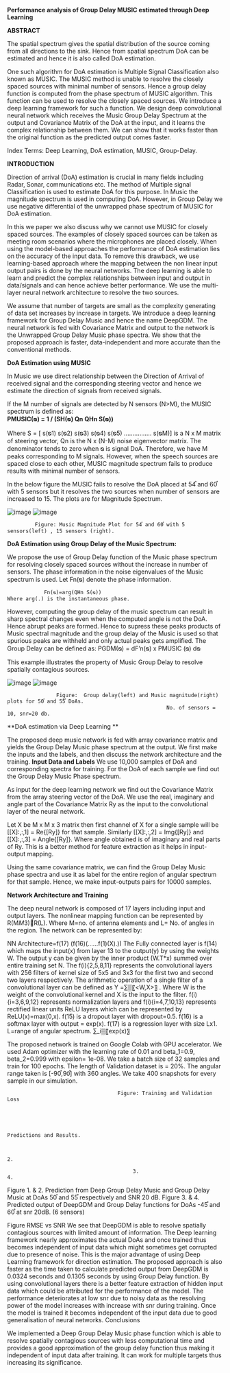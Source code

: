 **Performance analysis of Group Delay MUSIC estimated through Deep Learning**

**ABSTRACT**

The spatial spectrum gives the spatial distribution of the source coming from all directions to the sink. Hence from spatial spectrum DoA can be estimated and hence it is also called DoA estimation.

One such algorithm for DoA estimation is Multiple Signal Classification also known as MUSIC. The MUSIC method is unable to resolve the closely spaced sources with minimal number of sensors. Hence a group delay function is computed from the phase spectrum of MUSIC algorithm. This function can be used to resolve the closely spaced sources. We introduce a deep learning framework for such a function. We design deep convolutional neural network which receives the Music Group Delay Spectrum at the output and Covariance Matrix of the DoA at the input, and it learns the complex relationship between them. We can show that it works faster than the original function as the predicted output comes faster.

Index Terms: Deep Learning, DoA estimation, MUSIC, Group-Delay.

**INTRODUCTION**

Direction of arrival (DoA) estimation is crucial in many fields including Radar, Sonar, communications etc. The method of Multiple signal Classification is used to estimate DoA for this purpose. In Music the magnitude spectrum is used in computing DoA. However, in Group Delay we use negative differential of the unwrapped phase spectrum of MUSIC for DoA estimation.

In this we paper we also discuss why we cannot use MUSIC for closely spaced sources. The examples of closely spaced sources can be taken as meeting room scenarios where the microphones are placed closely. When using the model-based approaches the performance of DoA estimation lies on the accuracy of the input data. To remove this drawback, we use learning-based approach where the mapping between the non linear input output pairs is done by the neural networks. The deep learning is able to learn and predict the complex relationships between input and output in data/signals and can hence achieve better performance. We use the multi-layer neural network architecture to resolve the two sources.

We assume that number of targets are small as the complexity generating of data set increases by increase in targets. We introduce a deep learning framework for Group Delay Music and hence the name DeepGDM. The neural network is fed with Covariance Matrix and output to the network is the Unwrapped Group Delay Music phase spectra.  We show that the proposed approach is faster, data-independent and more accurate than the conventional methods. 

**DoA Estimation using MUSIC**

In Music we use direct relationship between the Direction of Arrival of received signal and the corresponding steering vector and hence we estimate the direction of signals from received signals.

If the M number of signals are detected by N sensors (N>M), the MUSIC spectrum is defined as:			
			**PMUSIC(ᴓ) =   1 / (SH(ᴓ) Qn QHn S(ᴓ))**
			
Where S = [ s(ᴓ1) s(ᴓ2) s(ᴓ3) s(ᴓ4) s(ᴓ5) ……………. s(ᴓM)] is a N x M matrix of steering vector,
Qn is the N x (N-M) noise eigenvector matrix. 
The denominator tends to zero when ᴓ is signal DoA. Therefore, we have M peaks corresponding to M signals. However, when the speech sources are spaced close to each other, MUSIC magnitude spectrum fails to produce results with minimal number of sensors.

In the below figure the MUSIC fails to resolve the DoA placed at 54֯ and 60֯ with 5 sensors but it resolves the two sources when number of sensors are increased to 15. The plots are for Magnitude Spectrum.

![image](https://user-images.githubusercontent.com/46759171/130826048-c085244e-5930-4dbb-9ccc-e41e3b4ec58b.png)
![image](https://user-images.githubusercontent.com/46759171/130826142-f029f18f-3e19-41fe-b8e8-fddc259494b9.png)


              
             Figure: Music Magnitude Plot for 54֯ and 60֯ with 5 sensors(left) , 15 sensors (right).
	     
**DoA Estimation using Group Delay of the Music Spectrum:**

We propose the use of Group Delay function of the Music phase spectrum for resolving closely spaced sources without the increase in number of sensors. The phase information in the noise eigenvalues of the Music spectrum is used. Let Fn(ᴓ) denote the phase information.

				Fn(ᴓ)=arg(QHn S(ᴓ))
	Where arg(.) is the instantaneous phase.
	
However, computing the group delay of the music spectrum can result in sharp spectral changes even when the computed angle is not the DoA. Hence abrupt peaks are formed. Hence to supress these peaks products of Music spectral magnitude and the group delay of the Music is used so that spurious peaks are withheld and only actual peaks gets amplified.
The Group Delay can be defined as:
				PGDM(ᴓ) = dF’n(ᴓ) x PMUSIC (ᴓ)
					       dᴓ    

This example illustrates the property of Music Group Delay to resolve spatially contagious sources.

  ![image](https://user-images.githubusercontent.com/46759171/130827015-80a50a65-4a2f-48de-b18d-8f7a31e7f67e.png)
![image](https://user-images.githubusercontent.com/46759171/130827080-039309a0-7e6c-4779-bc58-2f35789eba5c.png)

                    Figure:  Group delay(left) and Music magnitude(right) plots for 50֯ and 55֯ DoAs. 
                                                        No. of sensors = 10, snr=20 db.

**DoA estimation via Deep Learning **


The proposed deep music network is fed with array covariance matrix and yields the Group Delay Music phase spectrum at the output. We first make the inputs and the labels, and then discuss the network architecture and the training.
**Input Data and Labels**
We use 10,000 samples of DoA and corresponding spectra for training. For the DoA of each sample we find out the Group Delay Music Phase spectrum.

As input for the deep learning network we find out the Covariance Matrix from the array steering vector of the DoA. We use the real, imaginary and angle part of the Covariance Matrix Ry as the input to the convolutional layer of the neural network.

Let X be M x M x 3 matrix then first channel of X for a single sample will be [[X]:,:,1] = Re{[Ry]} for that sample. Similarly [[X]:,:,2] = Img{[Ry]} and [[X]:,:,3] = Angle{[Ry]}. Where angle obtained is of imaginary and real parts of Ry. This is a better method for feature extraction as it helps in input-output mapping.

Using the same covariance matrix, we can find the Group Delay Music phase spectra and use it as label for the entire region of angular spectrum for that sample. Hence, we make input-outputs pairs for 10000 samples.

**Network Architecture and Training**
	
The deep neural network is composed of 17 layers including input and output layers. The nonlinear mapping function can be represented by R(M*M*3)R(L). Where M=no. of antenna elements and L= No. of angles in the region. The network can be represented by:

NN Architecture=f(17) (f(16)(……f(1)(X).))
The Fully connected layer is f(14) which maps the input(x) from layer 13 to the output(y) by using the weights W. The output y can be given by the inner product (W.T*x) summed over entire training set N. The f(i){2,5,8,11} represents the convolutional layers with 256 filters of  kernel size of 5x5 and 3x3 for the first two and second two layers respectively. The arithmetic operation of a single filter of a convolutional layer can be defined as  Y =∑▒〖<W,X>〗 . Where W is the weight of the convolutional kernel and X is the input to the filter.
f(i){i=3,6,9,12} represents normalization layers and f(i){i=4,7,10,13}  represents rectified linear units ReLU layers which can be represented by ReLU(x)=max(0,x). f(15) is a dropout layer with dropout=0.5. f(16) is a softmax layer with output =   exp(x). f(17) is a regression layer with size 
Lx1. L=range of angular spectrum.                          ∑_i▒〖exp⁡(x)〗
 
The proposed network is trained on Google Colab with GPU accelerator. We used Adam optimizer with the learning rate of 0.01 and beta_1=0.9, beta_2=0.999 with epsilon= 1e-08. We take a batch size of 32 samples and train for 100 epochs. The length of Validation dataset is = 20%. The angular range taken is [-90֯,90֯] with 360 angles. We take 400 snapshots for every sample in our simulation. 
                                                                  
                                        Figure: Training and Validation Loss	





	Predictions and Results.

   
	                                                                                      2.
   
                                             3.                                                                                          4. 
Figure 1. & 2. Prediction from Deep Group Delay Music and Group Delay Music at DoAs 50֯ and 55֯ respectively and SNR 20 dB. Figure 3. & 4. Predicted output of DeepGDM and Group Delay functions for DoAs -45֯ and 60֯ at snr 20dB. (6 sensors)                                                                                                                                    
 
Figure RMSE vs SNR
We see that DeepGDM is able to resolve spatially contagious sources with limited amount of information. The Deep learning framework nearly approximates the actual DoAs and once trained thus becomes independent of input data which might sometimes get corrupted due to presence of noise. This is the major advantage of using Deep Learning framework for direction estimation.
The proposed approach is also faster as the time taken to calculate predicted output from DeepGDM is 0.0324 seconds and 0.1305 seconds by using Group Delay function. By using convolutional layers there is a better feature extraction of hidden input data which could be attributed for the performance of the model.
The performance deteriorates at low snr due to noisy data as the resolving power of the model increases with increase with snr during training. Once the model is trained it becomes independent of the input data due to good generalisation of neural networks.
Conclusions 

We implemented a Deep Group Delay Music phase function which is able to resolve spatially contagious sources with less computational time and provides a good approximation of the group delay function thus making it independent of input data after training. It can work for multiple targets thus increasing its significance.


